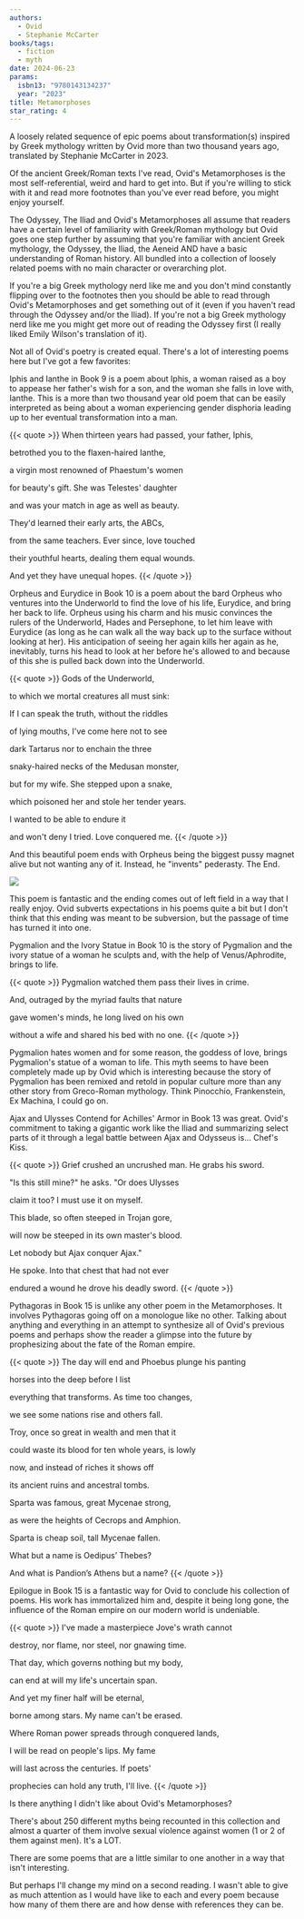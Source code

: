 ```yaml
---
authors:
  - Ovid
  - Stephanie McCarter
books/tags:
  - fiction
  - myth
date: 2024-06-23
params:
  isbn13: "9780143134237"
  year: "2023"
title: Metamorphoses
star_rating: 4
---
```


A loosely related sequence of epic poems about transformation(s) inspired by Greek mythology written by Ovid more than two thousand years ago, translated by Stephanie McCarter in 2023.

<!--more-->

Of the ancient Greek/Roman texts I've read, Ovid's Metamorphoses is the most self-referential, weird and hard to get into. But if you're willing to stick with it and read more footnotes than you've ever read before, you might enjoy yourself.

The Odyssey, The Iliad and Ovid's Metamorphoses all assume that readers have a certain level of familiarity with Greek/Roman mythology but Ovid goes one step further by assuming that you're familiar with ancient Greek mythology, the Odyssey, the Iliad, the Aeneid AND have a basic understanding of Roman history. All bundled into a collection of loosely related poems with no main character or overarching plot.

If you're a big Greek mythology nerd like me and you don't mind constantly flipping over to the footnotes then you should be able to read through Ovid's Metamorphoses and get something out of it (even if you haven't read through the Odyssey and/or the Iliad). If you're not a big Greek mythology nerd like me you might get more out of reading the Odyssey first (I really liked Emily Wilson's translation of it).

Not all of Ovid's poetry is created equal. There's a lot of interesting poems here but I've got a few favorites:

Iphis and Ianthe in Book 9 is a poem about Iphis, a woman raised as a boy to appease her father's wish for a son, and the woman she falls in love with, Ianthe. This is a more than two thousand year old poem that can be easily interpreted as being about a woman experiencing gender disphoria leading up to her eventual transformation into a man.

{{< quote >}}
When thirteen years had passed, your father, Iphis,

betrothed you to the flaxen-haired Ianthe,

a virgin most renowned of Phaestum's women

for beauty's gift. She was Telestes' daughter

and was your match in age as well as beauty.

They'd learned their early arts, the ABCs,

from the same teachers. Ever since, love touched

their youthful hearts, dealing them equal wounds.

And yet they have unequal hopes.
{{< /quote >}}

Orpheus and Eurydice in Book 10 is a poem about the bard Orpheus who ventures into the Underworld to find the love of his life, Eurydice, and bring her back to life. Orpheus using his charm and his music convinces the rulers of the Underworld, Hades and Persephone, to let him leave with Eurydice (as long as he can walk all the way back up to the surface without looking at her). His anticipation of seeing her again kills her again as he, inevitably, turns his head to look at her before he's allowed to and because of this she is pulled back down into the Underworld.

{{< quote >}}
Gods of the Underworld,

to which we mortal creatures all must sink:

If I can speak the truth, without the riddles

of lying mouths, I've come here not to see

dark Tartarus nor to enchain the three

snaky-haired necks of the Medusan monster,

but for my wife. She stepped upon a snake,

which poisoned her and stole her tender years.

I wanted to be able to endure it

and won't deny I tried. Love conquered me.
{{< /quote >}}

And this beautiful poem ends with Orpheus being the biggest pussy magnet alive but not wanting any of it. Instead, he "invents" pederasty. The End.

![](dunno)

This poem is fantastic and the ending comes out of left field in a way that I really enjoy. Ovid subverts expectations in his poems quite a bit but I don't think that this ending was meant to be subversion, but the passage of time has turned it into one.

Pygmalion and the Ivory Statue in Book 10 is the story of Pygmalion and the ivory statue of a woman he sculpts and, with the help of Venus/Aphrodite, brings to life.

{{< quote >}}
Pygmalion watched them pass their lives in crime.

And, outraged by the myriad faults that nature

gave women's minds, he long lived on his own

without a wife and shared his bed with no one.
{{< /quote >}}

Pygmalion hates women and for some reason, the goddess of love, brings Pygmalion's statue of a woman to life. This myth seems to have been completely made up by Ovid which is interesting because the story of Pygmalion has been remixed and retold in popular culture more than any other story from Greco-Roman mythology. Think Pinocchio, Frankenstein, Ex Machina, I could go on.

Ajax and Ulysses Contend for Achilles' Armor in Book 13 was great. Ovid's commitment to taking a gigantic work like the Iliad and summarizing select parts of it through a legal battle between Ajax and Odysseus is... Chef's Kiss.

{{< quote >}}
Grief crushed an uncrushed man. He grabs his sword.

"Is this still mine?" he asks. "Or does Ulysses

claim it too? I must use it on myself.

This blade, so often steeped in Trojan gore,

will now be steeped in its own master's blood.

Let nobody but Ajax conquer Ajax."

He spoke. Into that chest that had not ever

endured a wound he drove his deadly sword.
{{< /quote >}}

Pythagoras in Book 15 is unlike any other poem in the Metamorphoses. It involves Pythagoras going off on a monologue like no other. Talking about anything and everything in an attempt to synthesize all of Ovid's previous poems and perhaps show the reader a glimpse into the future by prophesizing about the fate of the Roman empire.

{{< quote >}}
The day will end and Phoebus plunge his panting

horses into the deep before I list

everything that transforms. As time too changes,

we see some nations rise and others fall.

Troy, once so great in wealth and men that it

could waste its blood for ten whole years, is lowly

now, and instead of riches it shows off

its ancient ruins and ancestral tombs.

Sparta was famous, great Mycenae strong,

as were the heights of Cecrops and Amphion.

Sparta is cheap soil, tall Mycenae fallen.

What but a name is Oedipus’ Thebes?

And what is Pandion’s Athens but a name?
{{< /quote >}}

Epilogue in Book 15 is a fantastic way for Ovid to conclude his collection of poems. His work has immortalized him and, despite it being long gone, the influence of the Roman empire on our modern world is undeniable.

{{< quote >}}
I've made a masterpiece Jove's wrath cannot

destroy, nor flame, nor steel, nor gnawing time.

That day, which governs nothing but my body,

can end at will my life's uncertain span.

And yet my finer half will be eternal,

borne among stars. My name can't be erased.

Where Roman power spreads through conquered lands,

I will be read on people's lips. My fame

will last across the centuries. If poets'

prophecies can hold any truth, I'll live.
{{< /quote >}}

Is there anything I didn't like about Ovid's Metamorphoses?

There's about 250 different myths being recounted in this collection and almost a quarter of them involve sexual violence against women (1 or 2 of them against men). It's a LOT.

There are some poems that are a little similar to one another in a way that isn't interesting.

But perhaps I'll change my mind on a second reading. I wasn't able to give as much attention as I would have like to each and every poem because how many of them there are and how dense with references they can be.